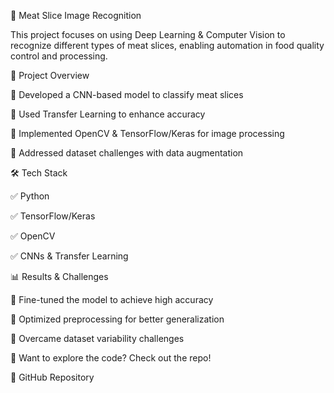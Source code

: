 🥩 Meat Slice Image Recognition

This project focuses on using Deep Learning & Computer Vision to recognize different types of meat slices, enabling automation in food quality control and processing.

🚀 Project Overview

🔹 Developed a CNN-based model to classify meat slices

🔹 Used Transfer Learning to enhance accuracy

🔹 Implemented OpenCV & TensorFlow/Keras for image processing

🔹 Addressed dataset challenges with data augmentation

🛠 Tech Stack

✅ Python

✅ TensorFlow/Keras

✅ OpenCV

✅ CNNs & Transfer Learning

📊 Results & Challenges

📌 Fine-tuned the model to achieve high accuracy

📌 Optimized preprocessing for better generalization

📌 Overcame dataset variability challenges

📌 Want to explore the code? Check out the repo!

🔗 GitHub Repository
